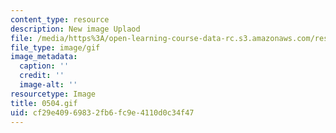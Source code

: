 ```yaml
---
content_type: resource
description: New image Uplaod
file: /media/https%3A/open-learning-course-data-rc.s3.amazonaws.com/res-21g-01-kana-spring-2010/cf29e40969832fb6fc9e4110d0c34f47_0504.gif
file_type: image/gif
image_metadata:
  caption: ''
  credit: ''
  image-alt: ''
resourcetype: Image
title: 0504.gif
uid: cf29e409-6983-2fb6-fc9e-4110d0c34f47
---
```

